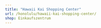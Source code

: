 ```yaml
---
title: "Hawaii Kai Shopping Center"
url: /honolulu/hawaii-kai-shopping-center/
shop: Einkaufszentrum
---
```

